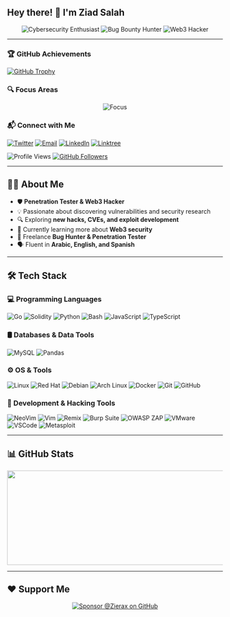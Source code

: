 ## Hey there! 👋 I'm **Ziad Salah**

<p align="center">
  <img src="https://img.shields.io/badge/-Cybersecurity%20Enthusiast-blue?style=for-the-badge" alt="Cybersecurity Enthusiast" />
  <img src="https://img.shields.io/badge/-Bug%20Bounty%20Hunter-red?style=for-the-badge" alt="Bug Bounty Hunter" />
  <img src="https://img.shields.io/badge/-Web3%20Hacker-purple?style=for-the-badge" alt="Web3 Hacker" />
</p>

---

### 🏆 GitHub Achievements
[![GitHub Trophy](https://github-profile-trophy.vercel.app/?username=Zierax&theme=juicyfresh&row=1&margin-w=15)](https://github.com/ryo-ma/github-profile-trophy)

### 🔍 Focus Areas
<p align="center">
  <img src="https://img.shields.io/badge/Focus-Web3%20Security%20%26%20Exploit%20Development-0052cc?style=for-the-badge" alt="Focus" />
</p>

### 📬 Connect with Me
<a href="https://twitter.com/Zierax_x" target="_blank"><img src="https://img.shields.io/badge/Twitter-@Zierax_x-1DA1F2?style=flat&logo=twitter&logoColor=white" alt="Twitter"></a>
<a href="mailto:zs.01117875692@gmail.com" target="_blank"><img src="https://img.shields.io/badge/Email-Contact%20Me-EA4335?style=flat&logo=gmail&logoColor=white" alt="Email"></a>
<a href="https://linkedin.com/in/z14d" target="_blank"><img src="https://img.shields.io/badge/LinkedIn-Ziad%20Salah-0077B5?style=flat&logo=linkedin&logoColor=white" alt="LinkedIn"></a>
<a href="https://linktr.ee/Zierax" target="_blank"><img src="https://img.shields.io/badge/Linktree-Profile-39E09B?style=flat&logo=linktree&logoColor=white" alt="Linktree"></a>

![Profile Views](https://komarev.com/ghpvc/?username=Zierax&style=flat&color=blue)
[![GitHub Followers](https://img.shields.io/github/followers/Zierax?label=Follow%20on%20GitHub&style=flat-square)](https://github.com/Zierax)

---

## 👨‍💻 About Me
- 🛡 **Penetration Tester & Web3 Hacker**
- 💡 Passionate about discovering vulnerabilities and security research
- 🔍 Exploring **new hacks, CVEs, and exploit development**
- 🌱 Currently learning more about **Web3 security**
- 💼 Freelance **Bug Hunter & Penetration Tester**
- 🗣 Fluent in **Arabic, English, and Spanish**

---

## 🛠 Tech Stack

### 💻 Programming Languages
![Go](https://img.shields.io/badge/-Go-00599C?style=flat&logo=go&logoColor=white)
![Solidity](https://img.shields.io/badge/-Solidity-363636?style=flat&logo=solidity)
![Python](https://img.shields.io/badge/-Python-3776AB?style=flat&logo=python&logoColor=white)
![Bash](https://img.shields.io/badge/-Bash-121011?style=flat&logo=gnubash&logoColor=white)
![JavaScript](https://img.shields.io/badge/-JavaScript-F7DF1E?style=flat&logo=javascript&logoColor=black)
![TypeScript](https://img.shields.io/badge/-TypeScript-3178C6?style=flat&logo=typescript&logoColor=white)

### 🛢 Databases & Data Tools
![MySQL](https://img.shields.io/badge/-MySQL-4479A1?style=flat&logo=mysql&logoColor=white)
![Pandas](https://img.shields.io/badge/-Pandas-150458?style=flat&logo=pandas&logoColor=white)

### ⚙️ OS & Tools
![Linux](https://img.shields.io/badge/-Linux-FCC624?style=flat&logo=linux&logoColor=black)
![Red Hat](https://img.shields.io/badge/-Redhat-EE0000?style=flat&logo=redhat&logoColor=white)
![Debian](https://img.shields.io/badge/-Debian-A81D33?style=flat&logo=debian&logoColor=white)
![Arch Linux](https://img.shields.io/badge/-Arch%20Linux-1793D1?style=flat&logo=archlinux&logoColor=white)
![Docker](https://img.shields.io/badge/-Docker-2496ED?style=flat&logo=docker&logoColor=white)
![Git](https://img.shields.io/badge/-Git-F05032?style=flat&logo=git&logoColor=white)
![GitHub](https://img.shields.io/badge/-GitHub-181717?style=flat&logo=github&logoColor=white)

### 🔧 Development & Hacking Tools
![NeoVim](https://img.shields.io/badge/-NeoVim-57A143?style=flat&logo=neovim&logoColor=white)
![Vim](https://img.shields.io/badge/-Vim-019733?style=flat&logo=vim&logoColor=white)
![Remix](https://img.shields.io/badge/-Remix-000000?style=flat&logo=remix&logoColor=white)
![Burp Suite](https://img.shields.io/badge/-Burp%20Suite-FF6F00?style=flat&logo=burpsuite&logoColor=white)
![OWASP ZAP](https://img.shields.io/badge/-OWASP%20ZAP-7D4698?style=flat&logo=owasp&logoColor=white)
![VMware](https://img.shields.io/badge/-VMware-607078?style=flat&logo=vmware&logoColor=white)
![VSCode](https://img.shields.io/badge/-VS%20Code-007ACC?style=flat&logo=visualstudiocode&logoColor=white)
![Metasploit](https://img.shields.io/badge/-Metasploit-4479A1?style=flat&logo=metasploit&logoColor=white)

---

## 📊 GitHub Stats
<p align="center">
  <img width="800" height="220" src="https://streak-stats.demolab.com?user=Zierax&theme=dracula&hide_border=true&border_radius=5&card_width=800">
</p>

---

## ❤️ Support Me
<p align="center">
  <a href="https://github.com/sponsors/Zierax">
    <img src="https://img.shields.io/badge/Sponsor-%40Zierax-red?style=for-the-badge&logo=github" alt="Sponsor @Zierax on GitHub">
  </a>
</p>

